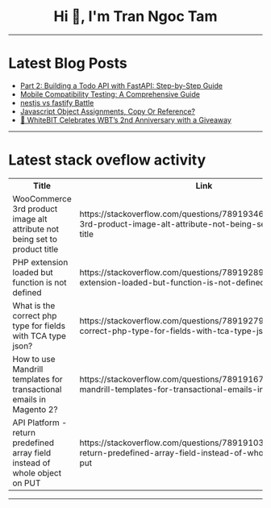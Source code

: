 <h1 align="center">Hi 👋, I'm Tran Ngoc Tam</h1>

---

# Latest Blog Posts 
<!-- BLOG-POST-LIST:START -->
- [Part 2: Building a Todo API with FastAPI: Step-by-Step Guide](https://dev.to/jamesbmour/part-2-building-a-todo-api-with-fastapi-step-by-step-guide-3042)
- [Mobile Compatibility Testing: A Comprehensive Guide](https://dev.to/satya_prakash/mobile-compatibility-testing-a-comprehensive-guide-3anm)
- [nestjs vs fastify Battle](https://dev.to/tkssharma/nestjs-vs-fastify-battle-4obn)
- [Javascript Object Assignments, Copy Or Reference?](https://dev.to/shmihad/javascript-object-assignments-copy-or-reference-2c8g)
- [🚀 WhiteBIT Celebrates WBT’s 2nd Anniversary with a Giveaway](https://dev.to/david_tevzadze_/whitebit-celebrates-wbts-2nd-anniversary-with-a-giveaway-344c)
<!-- BLOG-POST-LIST:END -->

---

# Latest stack oveflow activity
<table>
  <tr><th>Title</th><th>Link</th></tr>
  <!-- STACKOVERFLOW:START --><tr><td>WooCommerce 3rd product image alt attribute not being set to product title</td><td>https://stackoverflow.com/questions/78919346/woocommerce-3rd-product-image-alt-attribute-not-being-set-to-product-title</td></tr><tr><td>PHP extension loaded but function is not defined</td><td>https://stackoverflow.com/questions/78919289/php-extension-loaded-but-function-is-not-defined</td></tr><tr><td>What is the correct php type for fields with TCA type json?</td><td>https://stackoverflow.com/questions/78919279/what-is-the-correct-php-type-for-fields-with-tca-type-json</td></tr><tr><td>How to use Mandrill templates for transactional emails in Magento 2?</td><td>https://stackoverflow.com/questions/78919167/how-to-use-mandrill-templates-for-transactional-emails-in-magento-2</td></tr><tr><td>API Platform - return predefined array field instead of whole object on PUT</td><td>https://stackoverflow.com/questions/78919103/api-platform-return-predefined-array-field-instead-of-whole-object-on-put</td></tr><!-- STACKOVERFLOW:END -->
</table>

---


